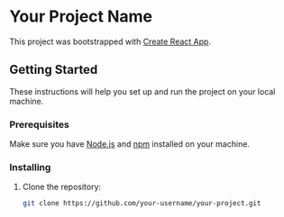 # Your Project Name

This project was bootstrapped with [Create React App](https://github.com/facebook/create-react-app).

## Getting Started

These instructions will help you set up and run the project on your local machine.

### Prerequisites

Make sure you have [Node.js](https://nodejs.org/) and [npm](https://www.npmjs.com/) installed on your machine.

### Installing

1. Clone the repository:

   ```bash
   git clone https://github.com/your-username/your-project.git

